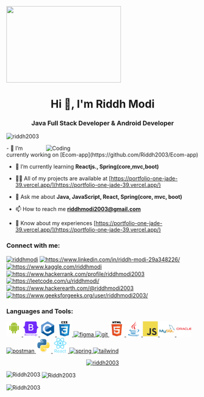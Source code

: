 <p><img align="center" height="200" width="300" src="https://media.dev.to/cdn-cgi/image/width=1000,height=420,fit=cover,gravity=auto,format=auto/https%3A%2F%2Fdev-to-uploads.s3.amazonaws.com%2Fuploads%2Farticles%2F3o3zoqb5ysrcuujnyoz9.gif"/></p>
<h1 align="center">Hi 👋, I'm Riddh Modi</h1>
<h3 align="center">Java Full Stack Developer & Android Developer</h3>
<p align="left"> <img src="https://komarev.com/ghpvc/?username=riddh2003&label=Profile%20views&color=0e75b6&style=flat" alt="riddh2003" /> </p>
<img align="right" alt="Coding" width="400" align="center" src="https://user-images.githubusercontent.com/115187902/230700872-d5f44b85-56c7-4e27-80a4-6e2db901e60c.gif">
- 🔭 I’m currently working on [Ecom-app](https://github.com/Riddh2003/Ecom-app)

- 🌱 I’m currently learning **Reactjs., Spring(core,mvc,boot)**

- 👨‍💻 All of my projects are available at [https://portfolio-one-jade-39.vercel.app/](https://portfolio-one-jade-39.vercel.app/)

- 💬 Ask me about **Java, JavaScript, React, Spring(core, mvc,  boot)**

- 📫 How to reach me **riddhmodi2003@gmail.com**

- 📄 Know about my experiences [https://portfolio-one-jade-39.vercel.app/](https://portfolio-one-jade-39.vercel.app/)

<h3 align="left">Connect with me:</h3>
<p align="left">
<a href="https://twitter.com/riddhmodi" target="blank"><img align="center" src="https://raw.githubusercontent.com/rahuldkjain/github-profile-readme-generator/master/src/images/icons/Social/twitter.svg" alt="riddhmodi" height="30" width="40" /></a>
<a href="https://www.linkedin.com/in/riddh-modi-29a348226/" target="blank"><img align="center" src="https://raw.githubusercontent.com/rahuldkjain/github-profile-readme-generator/master/src/images/icons/Social/linked-in-alt.svg" alt="https://www.linkedin.com/in/riddh-modi-29a348226/" height="30" width="40" /></a>
<a href="https://www.kaggle.com/riddhmodi" target="blank"><img align="center" src="https://raw.githubusercontent.com/rahuldkjain/github-profile-readme-generator/master/src/images/icons/Social/kaggle.svg" alt="https://www.kaggle.com/riddhmodi" height="30" width="40" /></a>
<a href="https://www.hackerrank.com/profile/riddhmodi2003" target="blank"><img align="center" src="https://raw.githubusercontent.com/rahuldkjain/github-profile-readme-generator/master/src/images/icons/Social/hackerrank.svg" alt="https://www.hackerrank.com/profile/riddhmodi2003" height="30" width="40" /></a>
<a href="https://leetcode.com/u/riddhmodi/" target="blank"><img align="center" src="https://raw.githubusercontent.com/rahuldkjain/github-profile-readme-generator/master/src/images/icons/Social/leet-code.svg" alt="https://leetcode.com/u/riddhmodi/" height="30" width="40" /></a>
<a href="https://www.hackerearth.com/@riddhmodi2003" target="blank"><img align="center" src="https://raw.githubusercontent.com/rahuldkjain/github-profile-readme-generator/master/src/images/icons/Social/hackerearth.svg" alt="https://www.hackerearth.com/@riddhmodi2003" height="30" width="40" /></a>
<a href="https://www.geeksforgeeks.org/user/riddhmodi2003/" target="blank"><img align="center" src="https://raw.githubusercontent.com/rahuldkjain/github-profile-readme-generator/master/src/images/icons/Social/geeks-for-geeks.svg" alt="https://www.geeksforgeeks.org/user/riddhmodi2003/" height="30" width="40" /></a>
</p>

<h3 align="left">Languages and Tools:</h3>
<p align="left"> <a href="https://developer.android.com" target="_blank" rel="noreferrer"> <img src="https://raw.githubusercontent.com/devicons/devicon/master/icons/android/android-original-wordmark.svg" alt="android" width="40" height="40"/> </a> <a href="https://getbootstrap.com" target="_blank" rel="noreferrer"> <img src="https://raw.githubusercontent.com/devicons/devicon/master/icons/bootstrap/bootstrap-plain-wordmark.svg" alt="bootstrap" width="40" height="40"/> </a> <a href="https://www.cprogramming.com/" target="_blank" rel="noreferrer"> <img src="https://raw.githubusercontent.com/devicons/devicon/master/icons/c/c-original.svg" alt="c" width="40" height="40"/> </a> <a href="https://www.w3schools.com/css/" target="_blank" rel="noreferrer"> <img src="https://raw.githubusercontent.com/devicons/devicon/master/icons/css3/css3-original-wordmark.svg" alt="css3" width="40" height="40"/> </a> <a href="https://www.figma.com/" target="_blank" rel="noreferrer"> <img src="https://www.vectorlogo.zone/logos/figma/figma-icon.svg" alt="figma" width="40" height="40"/> </a> <a href="https://git-scm.com/" target="_blank" rel="noreferrer"> <img src="https://www.vectorlogo.zone/logos/git-scm/git-scm-icon.svg" alt="git" width="40" height="40"/> </a> <a href="https://www.w3.org/html/" target="_blank" rel="noreferrer"> <img src="https://raw.githubusercontent.com/devicons/devicon/master/icons/html5/html5-original-wordmark.svg" alt="html5" width="40" height="40"/> </a> <a href="https://www.java.com" target="_blank" rel="noreferrer"> <img src="https://raw.githubusercontent.com/devicons/devicon/master/icons/java/java-original.svg" alt="java" width="40" height="40"/> </a> <a href="https://developer.mozilla.org/en-US/docs/Web/JavaScript" target="_blank" rel="noreferrer"> <img src="https://raw.githubusercontent.com/devicons/devicon/master/icons/javascript/javascript-original.svg" alt="javascript" width="40" height="40"/> </a> <a href="https://www.mysql.com/" target="_blank" rel="noreferrer"> <img src="https://raw.githubusercontent.com/devicons/devicon/master/icons/mysql/mysql-original-wordmark.svg" alt="mysql" width="40" height="40"/> </a> <a href="https://www.oracle.com/" target="_blank" rel="noreferrer"> <img src="https://raw.githubusercontent.com/devicons/devicon/master/icons/oracle/oracle-original.svg" alt="oracle" width="40" height="40"/> </a> <a href="https://postman.com" target="_blank" rel="noreferrer"> <img src="https://www.vectorlogo.zone/logos/getpostman/getpostman-icon.svg" alt="postman" width="40" height="40"/> </a> <a href="https://www.python.org" target="_blank" rel="noreferrer"> <img src="https://raw.githubusercontent.com/devicons/devicon/master/icons/python/python-original.svg" alt="python" width="40" height="40"/> </a> <a href="https://reactjs.org/" target="_blank" rel="noreferrer"> <img src="https://raw.githubusercontent.com/devicons/devicon/master/icons/react/react-original-wordmark.svg" alt="react" width="40" height="40"/> </a> <a href="https://spring.io/" target="_blank" rel="noreferrer"> <img src="https://www.vectorlogo.zone/logos/springio/springio-icon.svg" alt="spring" width="40" height="40"/> </a> <a href="https://tailwindcss.com/" target="_blank" rel="noreferrer"> <img src="https://www.vectorlogo.zone/logos/tailwindcss/tailwindcss-icon.svg" alt="tailwind" width="40" height="40"/> </a> </p>
<p align="center"> <a href="https://github.com/ryo-ma/github-profile-trophy"><img src="https://github-profile-trophy.vercel.app/?username=riddh2003" alt="riddh2003" /></a> </p>

<p><img align="left" src="https://github-readme-stats.vercel.app/api/top-langs?username=Riddh2003&show_icons=true&locale=en&layout=compact" alt="Riddh2003"/></p>

<p>&nbsp;<img align="center" src="https://github-readme-stats.vercel.app/api?username=Riddh2003&show_icons=true&locale=en" alt="Riddh2003"/></p>

<p><img align="center" src="https://github-readme-streak-stats.herokuapp.com/?user=Riddh2003&" alt="Riddh2003"/></p>
